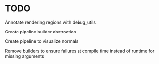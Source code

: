 # TODO

Annotate rendering regions with debug_utils

Create pipeline builder abstraction

Create pipeline to visualize normals

Remove builders to ensure failures at compile time instead of runtime for missing arguments